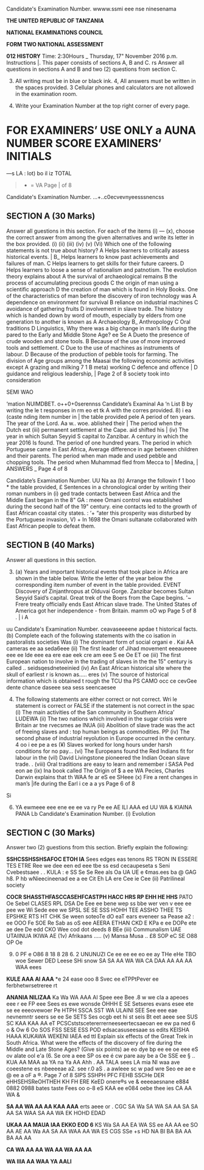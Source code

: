 Candidate's Examination Number. wwww.ssmi eee nse ninesenama

**THE UNITED REPUBLIC OF TANZANIA**

**NATIONAL EKAMINATIONS COUNCIL**

**FORM TWO NATIONAL ASSESSMENT**

**012 HISTORY**
Time: 2:30Hours _ Thursday, 17" November 2016 p.m.
Instructions
|. This paper consists of sections A, B and C.
rs Answer all questions in sections A and B and two (2) questions from section C.

3. All writing must be in blue or black ink.
4, All answers must be written in the spaces provided.
3 Cellular phones and calculators are not allowed in the examination room.

6. Write your Examination Number at the top right corner of every page.

**FOR EXAMINERS’ USE ONLY**
a AUNA NUMBER SCORE EXAMINERS’ INITIALS
=
—s
LA : lot) bo il iz TOTAL
> * = VA
Page | of 8

Candidate's Examination Number. ...+..c0ecvevnyeesssnencss

## SECTION A (30 Marks)
Answer all guestions in this section.
For each of the items (i) — (x), choose the correct answer from among the given alternatives and write its letter in the box provided.
(i)
(ii)
(iii)
(iv)
(v)
(Vi)
Which one of the following statements is not true about history?
   A Helps learners to critically assess historical events. |
B_ Helps learners to know past achievements and failures of man.
   C Helps learners to get skills for their future careers.
   D Helps learners to loose a sense of nationalism and patnotism.
The evolution theory explains about
   A the survival of archaeological remains
   B the process of accumulating precious goods
   C the origin of man using a scientific approach
   D the creation of man which is found in Holy Books.
One of the characteristics of man before the discovery of iron technology was
   A dependence on environment for survival
   B reliance on industrial machines
   C avoidance of gathering fruits
   D involvement in slave trade.
The history which is handed down by word of mouth, especially by elders from one generation to another is known as
   A Archaeology
B_ Anthropology
   C Oral traditions
   D Linguistics,
Why there was a big change in man’s life during the pared to the Early and Middle Stone Age? ee Se
   A Dueto the presence of crude wooden and stone tools.
   B Because of the use of more improved tools and settlement.
   C Due to the use of machines as instruments of labour.
   D Because of the production of pebble tools for farming.
The division of Age groups among the Maasai the following economic activities except
   A grazing and milking 7 1
   B meta) working
   C defence and offence |
   D guidance and religious leadership, |
Page 2 of 8
society took into consideration

SEMI WAO

‘mation NUIMDBET. o++0+0serennss
Candidate’s Examinal Aa
‘n List B by writing the le t responses in rm eo et tk A with the corres provided.
8) i ea (caste nding item number in | the table provided pele
   A period of ten years.
The year of the Lord.
Aa w..
woe.
ablished their |
The period when the Dutch est
(iii)
permanent settlement al the Cape.
aid shifted his |
(iv) The year in which Sultan Seyyid S
capital to Zanzibar.
   A century in which the year 2016 Is found.
The period of one hundred years.
The period in which Portuguese came in East Africa,
Average difference in age between children and their parents.
The period when man made and used pebble and chopping tools.
The period when Muhammad fled from Mecca to |
Medina, |
ANSWERS _
Page 4 of 8

Candidate’s Examination Number. UU Na aa
(b) Arrange the followin f 1 boo *
the table provided, £ Sentences in a chronological order by writing their roman numbers in
(i) ged trade contacts between East Africa and the Middle East began in the 8"
GA : meee Omani control was established during the second half of the 19" century.
eine contacts led to the growth of East African coastal city states.
: ‘+ “ater this prosperity was disturbed by the Portuguese invasion,
V) + In 1698 the Omani sultanate collaborated with East African people to defeat them.

## SECTION B (40 Marks)
Answer all questions in this section.

3. (a) Years and important historical events that took place in Africa are shown in the table below. Write the letter of the year below the corresponding item number of event in the table provided.
EVENT
Discovery of Zinjanthropus at Olduvai Gorge.
Zanzibar becomes Sultan Seyyid Said’s capital.
Great trek of the Boers from the Cape begins. '~
Frere treaty officially ends East African slave trade.
The United States of America got her independence -
from Britain.
mamm oO wp
Page 5 of 8
. | i
A

uu
Candidate's Examination Number. ceavaseeeene apdae t historical facts.
(b) Complete each of the following statements with the co isation in pastoralists societies Was
(i) The dominant form of social organi e
.
Kai
AA cameras ee aa seda6eee
(ii) The first leader of Jihad movement eeeaueeee eee ee
Ide eee ea ere eae eek cre am eee S ee Oe ET
oe
(iii) The first European nation to involve in the trading of slaves in the the 15" century is called .. seidsqesdneteeinied
(iv) An East African historical site where the skull of earliest r is known as..... eres
(v) The source of historical information which is obtained t rough the
TCU tha PS CAMO occ ce cevGee dente chance daseee sea sess seencaesee

4. The following statements are either correct or not correct. Wri le statement is correct or FALSE if the statement is not correct in the spac
(i) The main activities of the San community in Southern Africa’
LUDEWA
(ii) The two nations which involved in the sugar crisis were Britain ar tne rvecsmes ae INUA
(iii) Abolition of slave trade was the act of freeing slaves and : top human beings as commodities. PP
(iv) The second phase of industrial reyolution in Europe occurred in the century. 4 oo i ee pe a es
(¥) Slaves worked for long hours under harsh conditions for no pay...
(vi) The Europeans found the Red Indians fit for labour in the
(vil) David Livingstone pioneered the Indian Ocean slave trade. .
(viii) Oral traditions are easy to learn and remember i SASA Ped eon ae
(ix) Ina book called The Origin of $
a ee WA Pecies, Charles Darwin explains that th
WAA fe ar eS ee
SHeee
(x) Fire a rent changes in man’s |ife during the Earl i ce a a ys
Page 6 of 8

Si

6. YA
ewmeee eee ene ee ee va ry
Pe ee AE ILI AAA ed
UU WA &
KIAINA
PANA Lb
Candidate's Examination Number.
(i) Evolution

## SECTION C (30 Marks)
Answer two (2) guestions from this section.
Briefly explain the following:

**SSHCSSHSSHSAFOC ETOH IA**
Sees edges eas tenons
RS TRON IN ESSERE TES ETRE Ree we dee een ed eee tbe ss esd cecaupeseta s
Seni Cvebestsaee
. . KULA
: e SS Se Se Ree als Oa UA UE e ¢mas.ees ba @ GAG h8. P hb wNieecineenad ee a ee
Cit Eh LA ere Cee ie Cee
(ii) Patrilineal society

**COCR SHASSTHFASCCASEHFCASTPH HACC HRS RP EHH HE HHS**
PATO Oe Sebel CLASES RPL DSA De Eee ee bene wep ss bbe wer ven v eee ee pee we
Wi Sede eee we
SPSL SE SE SSS HOHH TEE ASSHO THEE TS EPSHKE RTS HT CHK Se ween soteoTe dO eaT ears eveneer sa Pease a2 :
ee OOO Fe SOE Re Sab as oS eee AEERA ETHAN CKD E KPa e ee DOPe ete ae dee De edd CKO Wee cod dot deeds 8 BEe
(iii) Communalism UAE UTAIINUA IKIWA AE
(1v) Afrikaans .....
(v) Mansa Musa ..
£8 SOP eC SE O88 OP Oe

9. 0 PF e O86 8 18 8 28 6. 2
UNUNUZI
Ce ee ee ee eo ee ay
THe eHe TBO woe Sewer DED
Leese SHi snow SA SA AA WA WA
CA DAA AA AA AA WAA eees

**KULE AAA AI AAA**
*e 24
ease ooo 8
Svec ee eTPPtPever ee ferbhetwrsetreree rt

**ANANIA NILIZAA**
Ka Wa WA AAA AI
Spee eee Bee .8 w we cla a
apeoes eee r ee FP eee Sees es ewe wonsde OHHH E SE
Setseres evans esee ete se ee eeeovewoer
Pe HTPH SSCA SST WA ULAINI SEE
See eee eae nevnemntr seers se ee Se SETS
Ses ocgb eet hi st seis Bt eet aeee see
SUS SC KAA KAA AA eT PCSCststscetererrerneeseertecsaeoan ee ew pa ned 6 o & Ow 6 Oo SOS FSS SESE ESS POD edsacasuseesaae ss edits
KEISHA HAAA KUKAWA WEKENI IAEA ed ttl
Explain six effects of the Great Trek in South Africa.
What were the effects of the discovery of fire during the Middle and Late Stone Ages?
(Give six points)
ae eo dye bp ee ee oe eee eS
ov alate ool e'a (6. Se ore a eee SP os ee
é
cw pare aay be a Oe SSE ee
§ ..
KUA AA
MAA aa YA na Ya AA Ahh
.
AA TALA sees LA mia NI waa ave coeestene es nbeeeeae a2. see r.0 aS
.
a awleee sc w pad wre Seo ee ae e @
ee a
oF
a ®.
Page 7 of 8
SIPS SSHPH PFC FEHB SSCHe DER eHHSEHSReOHTHEH KH FH ERE KeED
onere®s ve &
eeeeaesnane e884 0882 0988
bates taste
Fees oo o-8 eS
KAA ee e084
oebe thee ies
CA AA WA &

**SA AA WA AA AA KAA AAA**
erts aeee or
.
CGC SA Wa SA WA SA AA SA SA AA SA WAA SA AA WA EK HOHD EDAD

**UKAA AA MAUA IAA EKKO EOD 6**
KS Wa SA AA EA WA SS ee AA AA ee
SO AA AE AA Wa AA SA AA WAA AA WA ES
CGS SSe +s HD NA BI BA BA AA BA AA AA

**CA WA AA AA WA AA WA AA AA**

**WA IIIA AA WAA YA AALI**